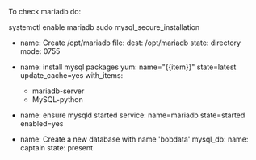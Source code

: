 To check mariadb do:

systemctl enable mariadb
sudo mysql_secure_installation





- name: Create /opt/mariadb
  file:
    dest: /opt/mariadb
    state: directory
    mode: 0755

- name: install mysql packages
  yum: name="{{item}}" state=latest update_cache=yes
  with_items:
  - mariadb-server
  - MySQL-python

- name: ensure mysqld started
  service: name=mariadb state=started enabled=yes

- name: Create a new database with name 'bobdata'
  mysql_db:
    name: captain
    state: present
